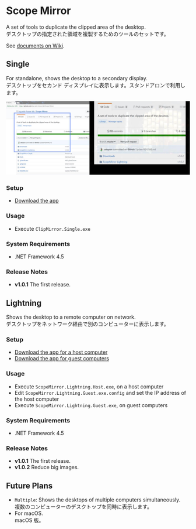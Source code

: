# Scope Mirror
A set of tools to duplicate the clipped area of the desktop.  
デスクトップの指定された領域を複製するためのツールのセットです。

See [documents on Wiki](https://github.com/kcg-edu-future-lab/Scope-Mirror/wiki).

## Single
For standalone, shows the desktop to a secondary display.  
デスクトップをセカンド ディスプレイに表示します。スタンドアロンで利用します。

![ScopeMirror.Single](Images/ScopeMirror.Single-1.0.1.jpg)

### Setup
- [Download the app](https://github.com/kcg-edu-future-lab/Scope-Mirror/raw/master/Downloads/ClipMirror.Single-1.0.1.zip)

### Usage
- Execute `ClipMirror.Single.exe`

### System Requirements
- .NET Framework 4.5

### Release Notes
- **v1.0.1** The first release.

## Lightning
Shows the desktop to a remote computer on network.  
デスクトップをネットワーク経由で別のコンピューターに表示します。

### Setup
- [Download the app for a host computer](https://github.com/kcg-edu-future-lab/Scope-Mirror/raw/master/Downloads/ScopeMirror.Lightning.Host-1.0.1.zip)
- [Download the app for guest computers](https://github.com/kcg-edu-future-lab/Scope-Mirror/raw/master/Downloads/ScopeMirror.Lightning.Guest-1.0.2.zip)

### Usage
- Execute `ScopeMirror.Lightning.Host.exe`, on a host computer
- Edit `ScopeMirror.Lightning.Guest.exe.config` and set the IP address of the host computer
- Execute `ScopeMirror.Lightning.Guest.exe`, on guest computers

### System Requirements
- .NET Framework 4.5

### Release Notes
- **v1.0.1** The first release.
- **v1.0.2** Reduce big images.

## Future Plans
- `Multiple`: Shows the desktops of multiple computers simultaneously.  
複数のコンピューターのデスクトップを同時に表示します。
- For macOS.  
macOS 版。
